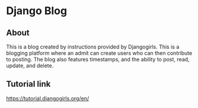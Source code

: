 # Django Blog

## About

This is a blog created by instructions provided by Djangogirls. This is a blogging platform where an admit can create users who can then contribute to posting.
The blog also features timestamps, and the ability to post, read, update, and delete.

## Tutorial link

https://tutorial.djangogirls.org/en/

